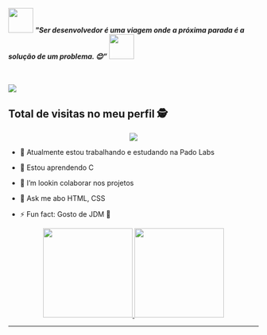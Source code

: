 <img src="https://media.giphy.com/media/gH3LO09IOiZIqePwv9/giphy.gif" width="50" /> <b><i align="center"> "Ser desenvolvedor é uma viagem onde a próxima parada é a solução de um problema. 😊”</i></b> <img src="https://media.giphy.com/media/qjqUcgIyRjsl2/giphy.gif" width="50" />
</p>
<br><br>

<img src="https://c.tenor.com/dyPKyTjVGM4AAAAd/piruleta-angolano.gif"/>

## Total de visitas no meu perfil :detective: <br>
 <p align="center"> 
   <img alingn="center" src="https://profile-counter.glitch.me/JOAO-VITOR-SOARES/count.svg" />
 </p>
</p>

- 🔭  Atualmente estou trabalhando e estudando na Pado Labs

- 🌱  Estou aprendendo C 

- 👯 I’m lookin colaborar nos projetos 

- 💬 Ask me abo  HTML, CSS

- ⚡ Fun fact:  Gosto de  JDM  🔰

<div align="center">
  <a href="https://github.com/JOAO-VITOR-SOARES">
  <img height="180em" src="https://github-readme-stats.vercel.app/api?username=JOAO-VITOR-SOARES&show_icons=true&theme=dark&include_all_commits=true&count_private=true"/>


<img height="180em" src="https://github-readme-stats.vercel.app/api/top-langs/?username=JOAO-VITOR-SOARES&layout=compact&langs_count=7&theme=dark"/>
</div>
<hr>
